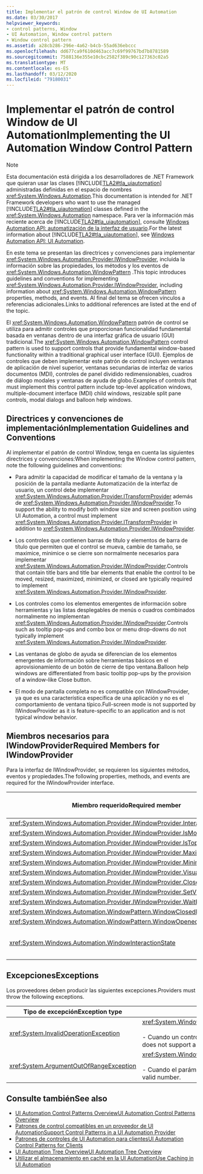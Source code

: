 ```yaml
---
title: Implementar el patrón de control Window de UI Automation
ms.date: 03/30/2017
helpviewer_keywords:
- control patterns, Window
- UI Automation, Window control pattern
- Window control pattern
ms.assetid: a28cb286-296e-4a62-b4cb-55ad636ebccc
ms.openlocfilehash: dd677ca9f610d463acc7c69f99767bd7b8781589
ms.sourcegitcommit: 7588136e355e10cbc2582f389c90c127363c02a5
ms.translationtype: MT
ms.contentlocale: es-ES
ms.lasthandoff: 03/12/2020
ms.locfileid: "79180031"
---
```

# <a name="implementing-the-ui-automation-window-control-pattern"></a><span data-ttu-id="59eaf-102">Implementar el patrón de control Window de UI Automation</span><span class="sxs-lookup"><span data-stu-id="59eaf-102">Implementing the UI Automation Window Control Pattern</span></span>
> [!NOTE]
> <span data-ttu-id="59eaf-103">Esta documentación está dirigida a los desarrolladores de .NET Framework que quieran usar las clases [!INCLUDE[TLA2#tla_uiautomation](../../../includes/tla2sharptla-uiautomation-md.md)] administradas definidas en el espacio de nombres <xref:System.Windows.Automation>.</span><span class="sxs-lookup"><span data-stu-id="59eaf-103">This documentation is intended for .NET Framework developers who want to use the managed [!INCLUDE[TLA2#tla_uiautomation](../../../includes/tla2sharptla-uiautomation-md.md)] classes defined in the <xref:System.Windows.Automation> namespace.</span></span> <span data-ttu-id="59eaf-104">Para ver la información más reciente acerca de [!INCLUDE[TLA2#tla_uiautomation](../../../includes/tla2sharptla-uiautomation-md.md)], consulte [Windows Automation API: automatización de la interfaz de usuario](/windows/win32/winauto/entry-uiauto-win32).</span><span class="sxs-lookup"><span data-stu-id="59eaf-104">For the latest information about [!INCLUDE[TLA2#tla_uiautomation](../../../includes/tla2sharptla-uiautomation-md.md)], see [Windows Automation API: UI Automation](/windows/win32/winauto/entry-uiauto-win32).</span></span>  
  
 <span data-ttu-id="59eaf-105">En este tema se presentan las directrices y convenciones para implementar <xref:System.Windows.Automation.Provider.IWindowProvider>, incluida la información sobre las propiedades, los métodos y los eventos de <xref:System.Windows.Automation.WindowPattern> .</span><span class="sxs-lookup"><span data-stu-id="59eaf-105">This topic introduces guidelines and conventions for implementing <xref:System.Windows.Automation.Provider.IWindowProvider>, including information about <xref:System.Windows.Automation.WindowPattern> properties, methods, and events.</span></span> <span data-ttu-id="59eaf-106">Al final del tema se ofrecen vínculos a referencias adicionales.</span><span class="sxs-lookup"><span data-stu-id="59eaf-106">Links to additional references are listed at the end of the topic.</span></span>  
  
 <span data-ttu-id="59eaf-107">El <xref:System.Windows.Automation.WindowPattern> patrón de control se utiliza para admitir controles que proporcionan funcionalidad fundamental basada en ventanas dentro de una interfaz gráfica de usuario (GUI) tradicional.</span><span class="sxs-lookup"><span data-stu-id="59eaf-107">The <xref:System.Windows.Automation.WindowPattern> control pattern is used to support controls that provide fundamental window-based functionality within a traditional graphical user interface (GUI).</span></span> <span data-ttu-id="59eaf-108">Ejemplos de controles que deben implementar este patrón de control incluyen ventanas de aplicación de nivel superior, ventanas secundarias de interfaz de varios documentos (MDI), controles de panel dividido redimensionables, cuadros de diálogo modales y ventanas de ayuda de globo.</span><span class="sxs-lookup"><span data-stu-id="59eaf-108">Examples of controls that must implement this control pattern include top-level application windows, multiple-document interface (MDI) child windows, resizable split pane controls, modal dialogs and balloon help windows.</span></span>  
  
<a name="Implementation_Guidelines_and_Conventions"></a>
## <a name="implementation-guidelines-and-conventions"></a><span data-ttu-id="59eaf-109">Directrices y convenciones de implementación</span><span class="sxs-lookup"><span data-stu-id="59eaf-109">Implementation Guidelines and Conventions</span></span>  
 <span data-ttu-id="59eaf-110">Al implementar el patrón de control Window, tenga en cuenta las siguientes directrices y convenciones:</span><span class="sxs-lookup"><span data-stu-id="59eaf-110">When implementing the Window control pattern, note the following guidelines and conventions:</span></span>  
  
- <span data-ttu-id="59eaf-111">Para admitir la capacidad de modificar el tamaño de la ventana y la posición de la pantalla mediante Automatización de la interfaz de usuario, un control debe implementar <xref:System.Windows.Automation.Provider.ITransformProvider> además de <xref:System.Windows.Automation.Provider.IWindowProvider>.</span><span class="sxs-lookup"><span data-stu-id="59eaf-111">To support the ability to modify both window size and screen position using UI Automation, a control must implement <xref:System.Windows.Automation.Provider.ITransformProvider> in addition to <xref:System.Windows.Automation.Provider.IWindowProvider>.</span></span>  
  
- <span data-ttu-id="59eaf-112">Los controles que contienen barras de título y elementos de barra de título que permiten que el control se mueva, cambie de tamaño, se maximice, minimice o se cierre son normalmente necesarios para implementar <xref:System.Windows.Automation.Provider.IWindowProvider>.</span><span class="sxs-lookup"><span data-stu-id="59eaf-112">Controls that contain title bars and title bar elements that enable the control to be moved, resized, maximized, minimized, or closed are typically required to implement <xref:System.Windows.Automation.Provider.IWindowProvider>.</span></span>  
  
- <span data-ttu-id="59eaf-113">Los controles como los elementos emergentes de información sobre herramientas y las listas desplegables de menús o cuadros combinados normalmente no implementan <xref:System.Windows.Automation.Provider.IWindowProvider>.</span><span class="sxs-lookup"><span data-stu-id="59eaf-113">Controls such as tooltip pop-ups and combo box or menu drop-downs do not typically implement <xref:System.Windows.Automation.Provider.IWindowProvider>.</span></span>  
  
- <span data-ttu-id="59eaf-114">Las ventanas de globo de ayuda se diferencian de los elementos emergentes de información sobre herramientas básicos en el aprovisionamiento de un botón de cierre de tipo ventana.</span><span class="sxs-lookup"><span data-stu-id="59eaf-114">Balloon help windows are differentiated from basic tooltip pop-ups by the provision of a window-like Close button.</span></span>  
  
- <span data-ttu-id="59eaf-115">El modo de pantalla completa no es compatible con IWindowProvider, ya que es una característica específica de una aplicación y no es el comportamiento de ventana típico.</span><span class="sxs-lookup"><span data-stu-id="59eaf-115">Full-screen mode is not supported by IWindowProvider as it is feature-specific to an application and is not typical window behavior.</span></span>  
  
<a name="Required_Members_for_IWindowProvider"></a>
## <a name="required-members-for-iwindowprovider"></a><span data-ttu-id="59eaf-116">Miembros necesarios para IWindowProvider</span><span class="sxs-lookup"><span data-stu-id="59eaf-116">Required Members for IWindowProvider</span></span>  
 <span data-ttu-id="59eaf-117">Para la interfaz de IWindowProvider, se requieren los siguientes métodos, eventos y propiedades.</span><span class="sxs-lookup"><span data-stu-id="59eaf-117">The following properties, methods, and events are required for the IWindowProvider interface.</span></span>  
  
|<span data-ttu-id="59eaf-118">Miembro requerido</span><span class="sxs-lookup"><span data-stu-id="59eaf-118">Required member</span></span>|<span data-ttu-id="59eaf-119">Tipo de miembro</span><span class="sxs-lookup"><span data-stu-id="59eaf-119">Member type</span></span>|<span data-ttu-id="59eaf-120">Notas</span><span class="sxs-lookup"><span data-stu-id="59eaf-120">Notes</span></span>|  
|---------------------|-----------------|-----------|  
|<xref:System.Windows.Automation.Provider.IWindowProvider.InteractionState%2A>|<span data-ttu-id="59eaf-121">Propiedad</span><span class="sxs-lookup"><span data-stu-id="59eaf-121">Property</span></span>|<span data-ttu-id="59eaf-122">None</span><span class="sxs-lookup"><span data-stu-id="59eaf-122">None</span></span>|  
|<xref:System.Windows.Automation.Provider.IWindowProvider.IsModal%2A>|<span data-ttu-id="59eaf-123">Propiedad</span><span class="sxs-lookup"><span data-stu-id="59eaf-123">Property</span></span>|<span data-ttu-id="59eaf-124">None</span><span class="sxs-lookup"><span data-stu-id="59eaf-124">None</span></span>|  
|<xref:System.Windows.Automation.Provider.IWindowProvider.IsTopmost%2A>|<span data-ttu-id="59eaf-125">Propiedad</span><span class="sxs-lookup"><span data-stu-id="59eaf-125">Property</span></span>|<span data-ttu-id="59eaf-126">None</span><span class="sxs-lookup"><span data-stu-id="59eaf-126">None</span></span>|  
|<xref:System.Windows.Automation.Provider.IWindowProvider.Maximizable%2A>|<span data-ttu-id="59eaf-127">Propiedad</span><span class="sxs-lookup"><span data-stu-id="59eaf-127">Property</span></span>|<span data-ttu-id="59eaf-128">None</span><span class="sxs-lookup"><span data-stu-id="59eaf-128">None</span></span>|  
|<xref:System.Windows.Automation.Provider.IWindowProvider.Minimizable%2A>|<span data-ttu-id="59eaf-129">Propiedad</span><span class="sxs-lookup"><span data-stu-id="59eaf-129">Property</span></span>|<span data-ttu-id="59eaf-130">None</span><span class="sxs-lookup"><span data-stu-id="59eaf-130">None</span></span>|  
|<xref:System.Windows.Automation.Provider.IWindowProvider.VisualState%2A>|<span data-ttu-id="59eaf-131">Propiedad</span><span class="sxs-lookup"><span data-stu-id="59eaf-131">Property</span></span>|<span data-ttu-id="59eaf-132">None</span><span class="sxs-lookup"><span data-stu-id="59eaf-132">None</span></span>|  
|<xref:System.Windows.Automation.Provider.IWindowProvider.Close%2A>|<span data-ttu-id="59eaf-133">Método</span><span class="sxs-lookup"><span data-stu-id="59eaf-133">Method</span></span>|<span data-ttu-id="59eaf-134">None</span><span class="sxs-lookup"><span data-stu-id="59eaf-134">None</span></span>|  
|<xref:System.Windows.Automation.Provider.IWindowProvider.SetVisualState%2A>|<span data-ttu-id="59eaf-135">Método</span><span class="sxs-lookup"><span data-stu-id="59eaf-135">Method</span></span>|<span data-ttu-id="59eaf-136">None</span><span class="sxs-lookup"><span data-stu-id="59eaf-136">None</span></span>|  
|<xref:System.Windows.Automation.Provider.IWindowProvider.WaitForInputIdle%2A>|<span data-ttu-id="59eaf-137">Método</span><span class="sxs-lookup"><span data-stu-id="59eaf-137">Method</span></span>|<span data-ttu-id="59eaf-138">None</span><span class="sxs-lookup"><span data-stu-id="59eaf-138">None</span></span>|  
|<xref:System.Windows.Automation.WindowPattern.WindowClosedEvent>|<span data-ttu-id="59eaf-139">Evento</span><span class="sxs-lookup"><span data-stu-id="59eaf-139">Event</span></span>|<span data-ttu-id="59eaf-140">None</span><span class="sxs-lookup"><span data-stu-id="59eaf-140">None</span></span>|  
|<xref:System.Windows.Automation.WindowPattern.WindowOpenedEvent>|<span data-ttu-id="59eaf-141">Evento</span><span class="sxs-lookup"><span data-stu-id="59eaf-141">Event</span></span>|<span data-ttu-id="59eaf-142">None</span><span class="sxs-lookup"><span data-stu-id="59eaf-142">None</span></span>|  
|<xref:System.Windows.Automation.WindowInteractionState>|<span data-ttu-id="59eaf-143">Evento</span><span class="sxs-lookup"><span data-stu-id="59eaf-143">Event</span></span>|<span data-ttu-id="59eaf-144">No se garantiza que sea <xref:System.Windows.Automation.WindowInteractionState.ReadyForUserInteraction></span><span class="sxs-lookup"><span data-stu-id="59eaf-144">Is not guaranteed to be <xref:System.Windows.Automation.WindowInteractionState.ReadyForUserInteraction></span></span>|  
  
<a name="Exceptions"></a>
## <a name="exceptions"></a><span data-ttu-id="59eaf-145">Excepciones</span><span class="sxs-lookup"><span data-stu-id="59eaf-145">Exceptions</span></span>  
 <span data-ttu-id="59eaf-146">Los proveedores deben producir las siguientes excepciones.</span><span class="sxs-lookup"><span data-stu-id="59eaf-146">Providers must throw the following exceptions.</span></span>  
  
|<span data-ttu-id="59eaf-147">Tipo de excepción</span><span class="sxs-lookup"><span data-stu-id="59eaf-147">Exception type</span></span>|<span data-ttu-id="59eaf-148">Condición</span><span class="sxs-lookup"><span data-stu-id="59eaf-148">Condition</span></span>|  
|--------------------|---------------|  
|<xref:System.InvalidOperationException>|<xref:System.Windows.Automation.Provider.IWindowProvider.SetVisualState%2A><br /><br /> <span data-ttu-id="59eaf-149">- Cuando un control no admite un comportamiento solicitado.</span><span class="sxs-lookup"><span data-stu-id="59eaf-149">-   When a control does not support a requested behavior.</span></span>|  
|<xref:System.ArgumentOutOfRangeException>|<xref:System.Windows.Automation.Provider.IWindowProvider.WaitForInputIdle%2A><br /><br /> <span data-ttu-id="59eaf-150">- Cuando el parámetro no es un número válido.</span><span class="sxs-lookup"><span data-stu-id="59eaf-150">-   When the parameter is not a valid number.</span></span>|  
  
## <a name="see-also"></a><span data-ttu-id="59eaf-151">Consulte también</span><span class="sxs-lookup"><span data-stu-id="59eaf-151">See also</span></span>

- [<span data-ttu-id="59eaf-152">UI Automation Control Patterns Overview</span><span class="sxs-lookup"><span data-stu-id="59eaf-152">UI Automation Control Patterns Overview</span></span>](ui-automation-control-patterns-overview.md)
- [<span data-ttu-id="59eaf-153">Patrones de control compatibles en un proveedor de UI Automation</span><span class="sxs-lookup"><span data-stu-id="59eaf-153">Support Control Patterns in a UI Automation Provider</span></span>](support-control-patterns-in-a-ui-automation-provider.md)
- [<span data-ttu-id="59eaf-154">Patrones de controles de UI Automation para clientes</span><span class="sxs-lookup"><span data-stu-id="59eaf-154">UI Automation Control Patterns for Clients</span></span>](ui-automation-control-patterns-for-clients.md)
- [<span data-ttu-id="59eaf-155">UI Automation Tree Overview</span><span class="sxs-lookup"><span data-stu-id="59eaf-155">UI Automation Tree Overview</span></span>](ui-automation-tree-overview.md)
- [<span data-ttu-id="59eaf-156">Utilizar el almacenamiento en caché en la UI Automation</span><span class="sxs-lookup"><span data-stu-id="59eaf-156">Use Caching in UI Automation</span></span>](use-caching-in-ui-automation.md)
